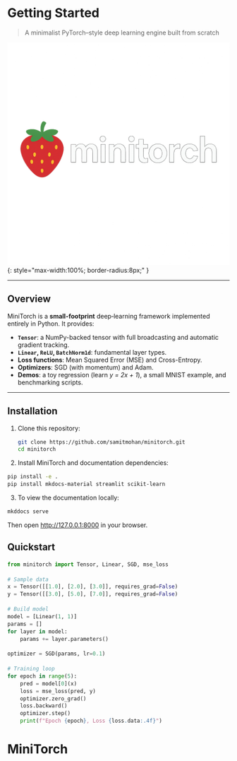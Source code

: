 # Getting Started

> A minimalist PyTorch–style deep learning engine built from scratch

![MiniTorch Banner](assets/banner.png){: style="max-width:100%; border-radius:8px;" }

---

## Overview

MiniTorch is a **small-footprint** deep‐learning framework implemented entirely in Python. It provides:

- **`Tensor`**: a NumPy-backed tensor with full broadcasting and automatic gradient tracking.  
- **`Linear`, `ReLU`, `BatchNorm1d`**: fundamental layer types.  
- **Loss functions**: Mean Squared Error (MSE) and Cross-Entropy.  
- **Optimizers**: SGD (with momentum) and Adam.  
- **Demos**: a toy regression (learn *y = 2x + 1*), a small MNIST example, and benchmarking scripts.

---

## Installation

1. Clone this repository:
   ```bash
   git clone https://github.com/samitmohan/minitorch.git
   cd minitorch

2. Install MiniTorch and documentation dependencies:

```bash
pip install -e .
pip install mkdocs-material streamlit scikit-learn
```

3. To view the documentation locally:
```bash
mkddocs serve
```
Then open http://127.0.0.1:8000 in your browser.

## Quickstart

```python
from minitorch import Tensor, Linear, SGD, mse_loss

# Sample data
x = Tensor([[1.0], [2.0], [3.0]], requires_grad=False)
y = Tensor([[3.0], [5.0], [7.0]], requires_grad=False)

# Build model
model = [Linear(1, 1)]
params = []
for layer in model:
    params += layer.parameters()

optimizer = SGD(params, lr=0.1)

# Training loop
for epoch in range(5):
    pred = model[0](x)
    loss = mse_loss(pred, y)
    optimizer.zero_grad()
    loss.backward()
    optimizer.step()
    print(f"Epoch {epoch}, Loss {loss.data:.4f}")
```
# MiniTorch



